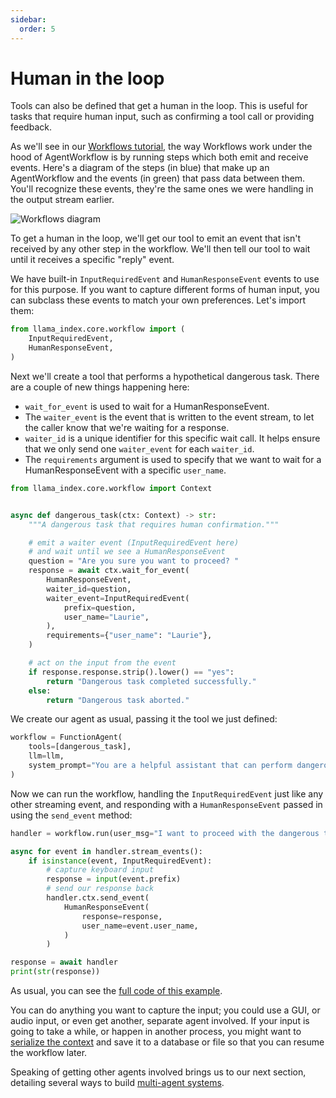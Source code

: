 ```yaml
---
sidebar:
  order: 5
---
```


# Human in the loop

Tools can also be defined that get a human in the loop. This is useful for tasks that require human input, such as confirming a tool call or providing feedback.

As we'll see in our [Workflows tutorial](/python/framework/understanding/workflows/index), the way Workflows work under the hood of AgentWorkflow is by running steps which both emit and receive events. Here's a diagram of the steps (in blue) that make up an AgentWorkflow and the events (in green) that pass data between them. You'll recognize these events, they're the same ones we were handling in the output stream earlier.

![Workflows diagram](/python/framework/understanding/agent/agentworkflow.jpg)

To get a human in the loop, we'll get our tool to emit an event that isn't received by any other step in the workflow. We'll then tell our tool to wait until it receives a specific "reply" event.

We have built-in `InputRequiredEvent` and `HumanResponseEvent` events to use for this purpose. If you want to capture different forms of human input, you can subclass these events to match your own preferences. Let's import them:

```python
from llama_index.core.workflow import (
    InputRequiredEvent,
    HumanResponseEvent,
)
```

Next we'll create a tool that performs a hypothetical dangerous task. There are a couple of new things happening here:

* `wait_for_event` is used to wait for a HumanResponseEvent.
* The `waiter_event` is the event that is written to the event stream, to let the caller know that we're waiting for a response.
* `waiter_id` is a unique identifier for this specific wait call. It helps ensure that we only send one `waiter_event` for each `waiter_id`.
* The `requirements` argument is used to specify that we want to wait for a HumanResponseEvent with a specific `user_name`.

```python
from llama_index.core.workflow import Context


async def dangerous_task(ctx: Context) -> str:
    """A dangerous task that requires human confirmation."""

    # emit a waiter event (InputRequiredEvent here)
    # and wait until we see a HumanResponseEvent
    question = "Are you sure you want to proceed? "
    response = await ctx.wait_for_event(
        HumanResponseEvent,
        waiter_id=question,
        waiter_event=InputRequiredEvent(
            prefix=question,
            user_name="Laurie",
        ),
        requirements={"user_name": "Laurie"},
    )

    # act on the input from the event
    if response.response.strip().lower() == "yes":
        return "Dangerous task completed successfully."
    else:
        return "Dangerous task aborted."
```

We create our agent as usual, passing it the tool we just defined:

```python
workflow = FunctionAgent(
    tools=[dangerous_task],
    llm=llm,
    system_prompt="You are a helpful assistant that can perform dangerous tasks.",
)
```

Now we can run the workflow, handling the `InputRequiredEvent` just like any other streaming event, and responding with a `HumanResponseEvent` passed in using the `send_event` method:

```python
handler = workflow.run(user_msg="I want to proceed with the dangerous task.")

async for event in handler.stream_events():
    if isinstance(event, InputRequiredEvent):
        # capture keyboard input
        response = input(event.prefix)
        # send our response back
        handler.ctx.send_event(
            HumanResponseEvent(
                response=response,
                user_name=event.user_name,
            )
        )

response = await handler
print(str(response))
```

As usual, you can see the [full code of this example](https://github.com/run-llama/python-agents-tutorial/blob/main/5_human_in_the_loop.py).

You can do anything you want to capture the input; you could use a GUI, or audio input, or even get another, separate agent involved. If your input is going to take a while, or happen in another process, you might want to [serialize the context](/python/framework/understanding/agent/state) and save it to a database or file so that you can resume the workflow later.

Speaking of getting other agents involved brings us to our next section, detailing several ways to build [multi-agent systems](/python/framework/understanding/agent/multi_agent).
